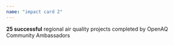 ```yaml
---
name: "impact card 2"
---
```


**25 successful** regional air quality projects completed by OpenAQ Community Ambassadors
